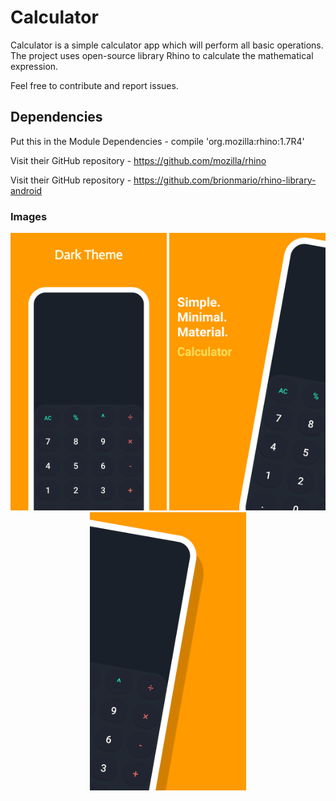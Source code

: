 # Calculator 

Calculator is a simple calculator app which will perform all basic operations. The project uses open-source library Rhino to calculate the mathematical expression.

Feel free to contribute and report issues.

## Dependencies

Put this in the Module Dependencies - compile 'org.mozilla:rhino:1.7R4'

<p>Visit their GitHub repository - <a href="https://github.com/mozilla/rhino" target="_blank">https://github.com/mozilla/rhino</a>
<p>Visit their GitHub repository - <a href="https://github.com/brionmario/rhino-library-android" target="_blank">https://github.com/brionmario/rhino-library-android</a>

### Images

<p align="center">
   <img src="https://raw.githubusercontent.com/joyetgeorge/Calculator/master/img/project3.png" width="250">
   <img src="https://raw.githubusercontent.com/joyetgeorge/Calculator/master/img/project2.png" width="250">
   <img src="https://raw.githubusercontent.com/joyetgeorge/Calculator/master/img/project4.png" width="250">
</p>

